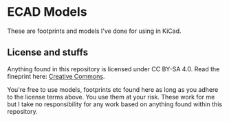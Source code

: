 # ECAD Models

These are footprints and models I've done for using in KiCad.

## License and stuffs

Anything found in this repository is licensed under CC BY-SA 4.0. Read the fineprint here: [Creative Commons](https://creativecommons.org/licenses/by-sa/4.0/).

You're free to use models, footprints etc found here as long as you adhere to the license terms above. You use them at your risk. These work for me but I take no responsibility for any work based on anything found within this repository.
